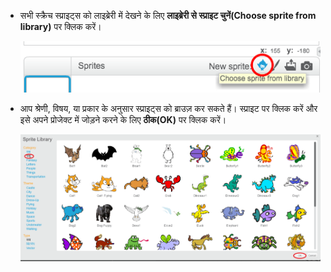 + सभी स्क्रैच स्प्राइट्स को लाइब्रेरी में देखने के लिए **लाइब्रेरी से स्प्राइट चुनें(Choose sprite from library)** पर क्लिक करें।
    
    ![स्क्रीनशॉट](images/sprite-library.png)

+ आप श्रेणी, विषय, या प्रकार के अनुसार स्प्राइट्स को ब्राउज़ कर सकते हैं। स्प्राइट पर क्लिक करें और इसे अपने प्रोजेक्ट में जोड़ने करने के लिए **ठीक(OK)** पर क्लिक करें।
    
    ![स्क्रीनशॉट](images/sprite-choose.png)